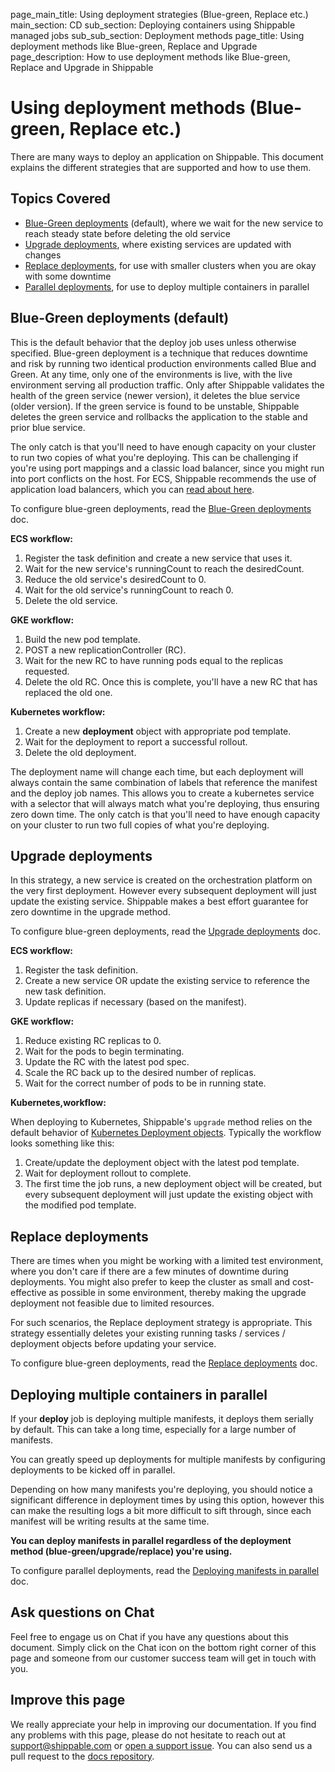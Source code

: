 page_main_title: Using deployment strategies (Blue-green, Replace etc.)
main_section: CD
sub_section: Deploying containers using Shippable managed jobs
sub_sub_section: Deployment methods
page_title: Using deployment methods like Blue-green, Replace and Upgrade
page_description: How to use deployment methods like Blue-green, Replace and Upgrade in Shippable

# Using deployment methods (Blue-green, Replace etc.)

There are many ways to deploy an application on Shippable. This document explains the different strategies that are supported and how to use them.

## Topics Covered

* [Blue-Green deployments](#blue-green) (default), where we wait for the new service to reach steady state before deleting the old service
* [Upgrade deployments](#upgrade), where existing services are updated with changes
* [Replace deployments](#replace), for use with smaller clusters when you are okay with some downtime
* [Parallel deployments](#parallel), for use to deploy multiple containers in parallel

<a name="blue-green"></a>
## Blue-Green deployments (default)

This is the default behavior that the deploy job uses unless otherwise specified. Blue-green deployment is a technique that reduces downtime and risk by running two identical production environments called Blue and Green. At any time, only one of the environments is live, with the live environment serving all production traffic. Only after Shippable validates the health of the green service (newer version), it deletes the blue service (older version). If the green service is found to be unstable, Shippable deletes the green service and rollbacks the application to the stable and prior blue service.

The only catch is that you'll need to have enough capacity on your cluster to run two copies of what you're deploying.  This can be challenging if you're using port mappings and a classic load balancer, since you might run into port conflicts on the host. For ECS, Shippable recommends the use of application load balancers, which you can [read about here](/deploy/amazon-ecs-elb-alb).

To configure blue-green deployments, read the [Blue-Green deployments](/deploy/deployment-method-blue-green) doc.

**ECS workflow:**

1. Register the task definition and create a new service that uses it.
2. Wait for the new service's runningCount to reach the desiredCount.
3. Reduce the old service's desiredCount to 0.
4. Wait for the old service's runningCount to reach 0.
5. Delete the old service.

**GKE workflow:**

1. Build the new pod template.
2. POST a new replicationController (RC).
3. Wait for the new RC to have running pods equal to the replicas requested.
4. Delete the old RC. Once this is complete, you'll have a new RC that has replaced the old one.

**Kubernetes workflow:**

1. Create a new **deployment** object with appropriate pod template.
2. Wait for the deployment to report a successful rollout.
3. Delete the old deployment.

The deployment name will change each time, but each deployment will always contain the same combination of labels that reference the manifest and the deploy job names.  This allows you to create a kubernetes service with a selector that will always match what you're deploying, thus ensuring zero down time.  The only catch is that you'll need to have enough capacity on your cluster to run two full copies of what you're deploying.

<a name="upgrade"></a>
## Upgrade deployments

In this strategy, a new service is created on the orchestration platform on the very first deployment. However every subsequent deployment will just update the existing service. Shippable makes a best effort guarantee for zero downtime in the upgrade method.

To configure blue-green deployments, read the [Upgrade deployments](/deploy/deployment-method-upgrade) doc.

**ECS workflow:**

1. Register the task definition.
2. Create a new service OR update the existing service to reference the new task definition.
3. Update replicas if necessary (based on the manifest).

**GKE workflow:**

1. Reduce existing RC replicas to 0.
2. Wait for the pods to begin terminating.
3. Update the RC with the latest pod spec.
4. Scale the RC back up to the desired number of replicas.
5. Wait for the correct number of pods to be in running state.

**Kubernetes,workflow:**

When deploying to Kubernetes, Shippable's `upgrade` method relies on the default behavior of [Kubernetes Deployment objects](https://kubernetes.io/docs/concepts/workloads/controllers/deployment/). Typically the workflow looks something like this:

1. Create/update the deployment object with the latest pod template.
2. Wait for deployment rollout to complete.
3. The first time the job runs, a new deployment object will be created, but every subsequent deployment will just update the existing object with the modified pod template.

<a name="replace"></a>
## Replace deployments

There are times when you might be working with a limited test environment, where you don't care if there are a few minutes of downtime during deployments. You might also prefer to keep the cluster as small and cost-effective as possible in some environment, thereby making the upgrade deployment not feasible due to limited resources.

For such scenarios, the Replace deployment strategy is appropriate. This strategy essentially deletes your existing running tasks / services / deployment objects before updating your service.

To configure blue-green deployments, read the [Replace deployments](/deploy/deployment-method-replace) doc.

<a name="parallel"></a>
## Deploying multiple containers in parallel

If your **deploy** job is deploying multiple manifests, it deploys them serially by default. This can take a long time, especially for a large number of manifests.

You can greatly speed up deployments for multiple manifests by configuring deployments to be kicked off in parallel.

Depending on how many manifests you're deploying, you should notice a significant difference in deployment times by using this option, however this can make the resulting logs a bit more difficult to sift through, since each manifest will be writing results at the same time.

**You can deploy manifests in parallel regardless of the deployment method (blue-green/upgrade/replace) you're using.**

To configure parallel deployments, read the [Deploying manifests in parallel](/deploy/deployment-method-parallel) doc.


## Ask questions on Chat

Feel free to engage us on Chat if you have any questions about this document. Simply click on the Chat icon on the bottom right corner of this page and someone from our customer success team will get in touch with you.

## Improve this page

We really appreciate your help in improving our documentation. If you find any problems with this page, please do not hesitate to reach out at [support@shippable.com](mailto:support@shippable.com) or [open a support issue](https://www.github.com/Shippable/support/issues). You can also send us a pull request to the [docs repository](https://www.github.com/Shippable/docs).
